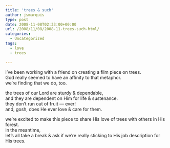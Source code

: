 ```yaml
---
title: 'trees & such'
author: jsmarquis
type: post
date: 2008-11-08T02:33:00+00:00
url: /2008/11/08/2008-11-trees-such-html/
categories:
  - Uncategorized
tags:
  - love
  - trees

---
```

i&#8217;ve been working with a friend on creating a film piece on trees.  
God really seemed to have an affinity to that metaphor.  
we&#8217;re finding that we do, too.

the trees of our Lord are sturdy & dependable,  
and they are dependent on Him for life & sustenance.  
they don&#8217;t run out of fruit &#8212; ever!  
and, gosh, does He ever love & care for them.

we&#8217;re excited to make this piece to share His love of trees with others in His forest.  
in the meantime,  
let&#8217;s all take a break & ask if we&#8217;re really sticking to His job description for His trees.